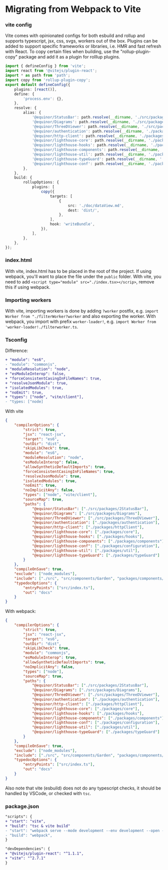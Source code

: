# Migrating from Webpack to Vite

### vite config
Vite comes with opinionated configs for both esbuild and rollup and supports typescript, jsx, css, svgs, workers out of the box.
Plugins can be added to support specific frameworks or libraries, i.e. HMR and fast refresh with React. 
To copy certain files when building, use the "rollup-plugin-copy" package and add it as a plugin for rolllup plugins.

```ts
import { defineConfig } from 'vite';
import react from '@vitejs/plugin-react';
import * as path from 'path';
import copy from 'rollup-plugin-copy';
export default defineConfig({
    plugins: [react()],
    define: {
        'process.env': {},
    },
    resolve: {
        alias: {
            '@equinor/StatusBar': path.resolve(__dirname, './src/packages/StatusBar'),
            '@equinor/Diagrams': path.resolve(__dirname, './src/packages/Diagrams'),
            '@equinor/ThreeDViewer': path.resolve(__dirname, './src/packages/ThreeDViewer'),
            '@equinor/authentication': path.resolve(__dirname, './packages/authentication/'),
            '@equinor/http-client': path.resolve(__dirname, './packages/httpClient/'),
            '@equinor/lighthouse-core': path.resolve(__dirname, './packages/core/'),
            '@equinor/lighthouse-hooks': path.resolve(__dirname, './packages/hooks/'),
            '@equinor/lighthouse-components': path.resolve(__dirname, './packages/components/'),
            '@equinor/lighthouse-util': path.resolve(__dirname, './packages/util/'),
            '@equinor/lighthouse-typeGuard': path.resolve(__dirname, './packages/typeGuard/'),
            '@equinor/lighthouse-conf': path.resolve(__dirname, './packages/configuration/'),
        },
    },
    build: {
        rollupOptions: {
            plugins: [
                copy({
                    targets: [
                        {
                            src: './doc/dataView.md',
                            dest: 'dist/',
                        },
                    ],
                    hook: 'writeBundle',
                }),
            ],
        },
    },
});

```

### index.html
With vite, index.html has to be placed in the root of the project. If using webpack, you'll want to place the file under the `public` folder. 
With vite, you need to add `<script type="module" src="./index.tsx></scrip>`, remove this if using webpack.

### Importing workers
With vite, importing workers is done by adding `?worker` postfix, e.g. `import Worker from "./filterWorker?worker` and also exporting the worker. With webpack, you import with prefix `worker-loader!`, e.g. `import Worker from 'worker-loader!./filterworker.ts`.

### Tsconfig

Difference:
```diff
+ "module": "es6",
- "module": "commonjs",
+ "moduleResolution": "node",
+ "esModuleInterop": false,
+ "forceConsistentCasingInFileNames": true,
+ "resolveJsonModule": true,
+ "isolatedModules": true,
+ "noEmit": true,
+ "types": ["node", "vite/client"],
- "types: ["node]
```
With vite
```json
{
    "compilerOptions": {
        "strict": true,
        "jsx": "react-jsx",
        "target": "es6",
        "outDir": "dist",
        "skipLibCheck": true,
        "module": "es6",
        "moduleResolution": "node",
        "esModuleInterop": false,
        "allowSyntheticDefaultImports": true,
        "forceConsistentCasingInFileNames": true,
        "resolveJsonModule": true,
        "isolatedModules": true,
        "noEmit": true,
        "noImplicitAny": false,
        "types": ["node", "vite/client"],
        "sourceMap": true,
        "paths": {
            "@equinor/StatusBar": ["./src/packages/2StatusBar"],
            "@equinor/Diagrams": ["./src/packages/Diagrams"],
            "@equinor/ThreeDViewer": ["./src/packages/ThreeDViewer"],
            "@equinor/authentication": ["./packages/authentication"],
            "@equinor/http-client": ["./packages/httpClient"],
            "@equinor/lighthouse-core": ["./packages/core"],
            "@equinor/lighthouse-hooks": ["./packages/hooks"],
            "@equinor/lighthouse-components": ["./packages/components"],
            "@equinor/lighthouse-conf": ["./packages/configuration"],
            "@equinor/lighthouse-util": ["./packages/util"],
            "@equinor/lighthouse-typeGuard": ["./packages/typeGuard"]
        }
    },
    "compileOnSave": true,
    "exclude": ["node_modules"],
    "include": ["./src", "src/components/Garden", "packages/components/NavigationView/TreeMoc.ts"],
    "typedocOptions": {
        "entryPoints": ["src/index.ts"],
        "out": "docs"
    }
}
```

With webpack:
```json
{
    "compilerOptions": {
        "strict": true,
        "jsx": "react-jsx",
        "target": "es6",
        "outDir": "dist",
        "skipLibCheck": true,
        "module": "commonjs",
        "esModuleInterop": true,
        "allowSyntheticDefaultImports": true,
        "noImplicitAny": false,
        "types": ["node"],
        "sourceMap": true,
        "paths": {
            "@equinor/StatusBar": ["./src/packages/2StatusBar"],
            "@equinor/Diagrams": ["./src/packages/Diagrams"],
            "@equinor/ThreeDViewer": ["./src/packages/ThreeDViewer"],
            "@equinor/authentication": ["./packages/authentication"],
            "@equinor/http-client": ["./packages/httpClient"],
            "@equinor/lighthouse-core": ["./packages/core"],
            "@equinor/lighthouse-hooks": ["./packages/hooks"],
            "@equinor/lighthouse-components": ["./packages/components"],
            "@equinor/lighthouse-conf": ["./packages/configuration"],
            "@equinor/lighthouse-util": ["./packages/util"],
            "@equinor/lighthouse-typeGuard": ["./packages/typeGuard"]
        }
    },
    "compileOnSave": true,
    "exclude": ["node_modules"],
    "include": ["./src", "src/components/Garden", "packages/components/NavigationView/TreeMoc.ts"],
    "typedocOptions": {
        "entryPoints": ["src/index.ts"],
        "out": "docs"
    }
}
```
Also note that vite (esbuild) does not do any typescript checks, it should be handled by VSCode, or checked with `tsc`.

### package.json

```diff
"scripts": {
+ "start": "vite",
+ "build": "tsc & vite build"
- "start": "webpack serve --mode development --env development --open --hot",
- "build": "webpack",
}
```

```diff
"devDependencies": {
+ "@vitejs/plugin-react": "^1.1.1",
+ "vite": "^2.7.1"
}
```